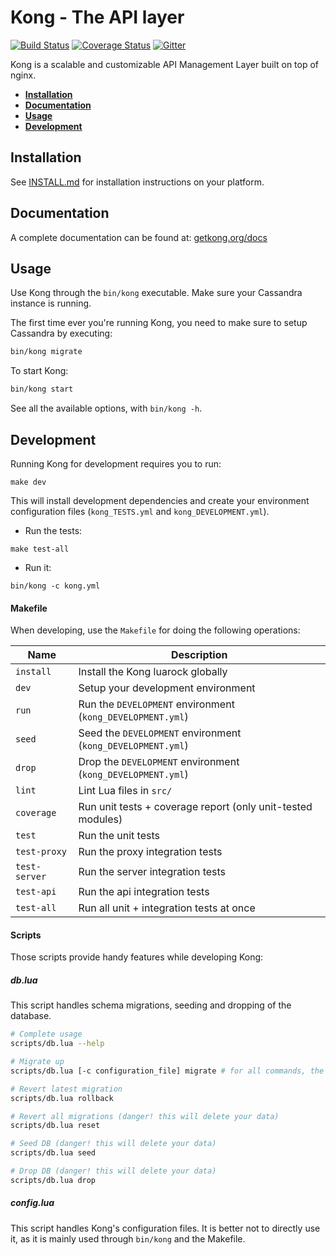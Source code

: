 # Kong - The API layer

[![Build Status][travis-badge]][travis-url] [![Coverage Status][coveralls-badge]][coveralls-url] [![Gitter][gitter-badge]][gitter-url]

Kong is a scalable and customizable API Management Layer built on top of nginx.

* **[Installation](#installation)**
* **[Documentation](#documentation)**
* **[Usage](#usage)**
* **[Development](#development)**

## Installation

See [INSTALL.md](INSTALL.md) for installation instructions on your platform.

## Documentation

A complete documentation can be found at: [getkong.org/docs](http://getkong.org/docs)

## Usage

Use Kong through the `bin/kong` executable. Make sure your Cassandra instance is running.

The first time ever you're running Kong, you need to make sure to setup Cassandra by executing:

```bash
bin/kong migrate
```

To start Kong:

```bash
bin/kong start
```

See all the available options, with `bin/kong -h`.

## Development

Running Kong for development requires you to run:

```
make dev
```

This will install development dependencies and create your environment configuration files (`kong_TESTS.yml` and `kong_DEVELOPMENT.yml`).

- Run the tests:

```
make test-all
```

- Run it:

```
bin/kong -c kong.yml
```

#### Makefile

When developing, use the `Makefile` for doing the following operations:

| Name          | Description                                                                                         |
| ------------- | --------------------------------------------------------------------------------------------------- |
| `install`     | Install the Kong luarock globally                                                                   |
| `dev`         | Setup your development environment                                                                  |
| `run`         | Run the `DEVELOPMENT` environment (`kong_DEVELOPMENT.yml`)                                          |
| `seed`        | Seed the `DEVELOPMENT` environment (`kong_DEVELOPMENT.yml`)                                         |
| `drop`        | Drop the `DEVELOPMENT` environment (`kong_DEVELOPMENT.yml`)                                         |
| `lint`        | Lint Lua files in `src/`                                                                            |
| `coverage`    | Run unit tests + coverage report (only unit-tested modules)                                         |
| `test`        | Run the unit tests                                                                                  |
| `test-proxy`  | Run the proxy integration tests                                                                     |
| `test-server` | Run the server integration tests                                                                    |
| `test-api`    | Run the api integration tests                                                                       |
| `test-all`    | Run all unit + integration tests at once                                                            |

#### Scripts

Those scripts provide handy features while developing Kong:

##### db.lua

This script handles schema migrations, seeding and dropping of the database.

```bash
# Complete usage
scripts/db.lua --help

# Migrate up
scripts/db.lua [-c configuration_file] migrate # for all commands, the default configuration_file is kong.yml

# Revert latest migration
scripts/db.lua rollback

# Revert all migrations (danger! this will delete your data)
scripts/db.lua reset

# Seed DB (danger! this will delete your data)
scripts/db.lua seed

# Drop DB (danger! this will delete your data)
scripts/db.lua drop
```

##### config.lua

This script handles Kong's configuration files. It is better not to directly use it, as it is mainly used through `bin/kong` and the Makefile.

[travis-url]: https://travis-ci.org/Mashape/kong
[travis-badge]: https://img.shields.io/travis/Mashape/kong.svg?style=flat
[coveralls-url]: https://coveralls.io/r/Mashape/kong?branch=master
[coveralls-badge]: https://coveralls.io/repos/Mashape/kong/badge.svg?branch=master
[gitter-url]: https://gitter.im/Mashape/kong?utm_source=badge&utm_medium=badge&utm_campaign=pr-badge&utm_content=badge
[gitter-badge]: https://badges.gitter.im/Join%20Chat.svg
